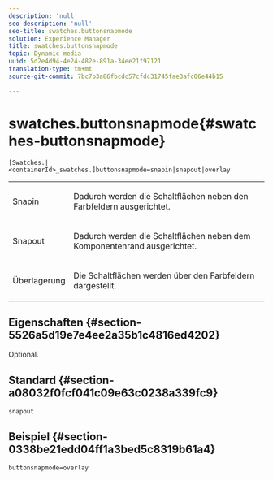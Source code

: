 ```yaml
---
description: 'null'
seo-description: 'null'
seo-title: swatches.buttonsnapmode
solution: Experience Manager
title: swatches.buttonsnapmode
topic: Dynamic media
uuid: 5d2e4d94-4e24-482e-891a-34ee21f97121
translation-type: tm+mt
source-git-commit: 7bc7b3a86fbcdc57cfdc31745fae3afc06e44b15

---
```



# swatches.buttonsnapmode{#swatches-buttonsnapmode}

`[Swatches.|<containerId>_swatches.]buttonsnapmode=snapin|snapout|overlay`

<table id="table_4322E3ECE9354016B891F5E7A35D6A2A"> 
 <tbody> 
  <tr> 
   <td> <p> <span class="codeph"> <span class="varname"> Snapin</span></span> </p> </td> 
   <td> <p>Dadurch werden die Schaltflächen neben den Farbfeldern ausgerichtet. </p> </td> 
  </tr> 
  <tr> 
   <td> <p> <span class="codeph"> <span class="varname"> Snapout</span></span> </p> </td> 
   <td> <p>Dadurch werden die Schaltflächen neben dem Komponentenrand ausgerichtet. </p> </td> 
  </tr> 
  <tr> 
   <td> <p> <span class="codeph"> <span class="varname"> Überlagerung</span></span> </p> </td> 
   <td> <p>Die Schaltflächen werden über den Farbfeldern dargestellt. </p> </td> 
  </tr> 
 </tbody> 
</table>

## Eigenschaften {#section-5526a5d19e7e4ee2a35b1c4816ed4202}

Optional.

## Standard {#section-a08032f0fcf041c09e63c0238a339fc9}

`snapout`

## Beispiel {#section-0338be21edd04ff1a3bed5c8319b61a4}

`buttonsnapmode=overlay`
